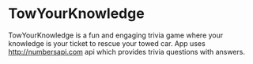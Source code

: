 # TowYourKnowledge
TowYourKnowledge is a fun and engaging trivia game where your knowledge is your ticket to rescue your towed car. App uses http://numbersapi.com api which provides trivia questions with answers.
